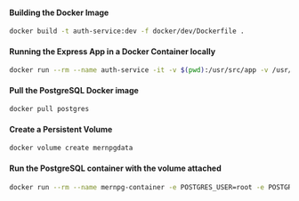 #### Building the Docker Image
```bash
docker build -t auth-service:dev -f docker/dev/Dockerfile .
```

#### Running the Express App in a Docker Container locally
```bash
docker run --rm --name auth-service -it -v $(pwd):/usr/src/app -v /usr/src/app/node_modules --env-file $(pwd)/.env -p 5501:5501 -e NODE_ENV=development auth-service:dev
```


#### Pull the PostgreSQL Docker image
```bash
docker pull postgres
````

#### Create a Persistent Volume
```bash
docker volume create mernpgdata
```

#### Run the PostgreSQL container with the volume attached
```bash
docker run --rm --name mernpg-container -e POSTGRES_USER=root -e POSTGRES_PASSWORD=root -v mernpgdata:/var/lib/postgresql/data -p 5432:5432 -d postgres
```